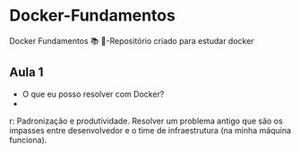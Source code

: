 # Docker-Fundamentos
Docker Fundamentos  :books: :whale:-Repositório criado para estudar docker

## Aula 1
- O que eu posso resolver com Docker?
- 
r: Padronização e produtividade. Resolver um problema antigo que são os impasses entre desenvolvedor e o time de infraestrutura (na minha máquina funciona).
